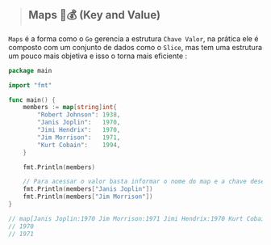 > ## Maps 🔑💰 (Key and Value)


`Maps` é a forma como o `Go` gerencia a estrutura  `Chave Valor`, na prática ele é composto com um conjunto de dados como o `Slice`, mas tem uma estrutura um pouco mais objetiva e isso o torna mais eficiente :  



```go
package main

import "fmt"

func main() {
	members := map[string]int{
		"Robert Johnson": 1938,
		"Janis Joplin":   1970,
		"Jimi Hendrix":   1970,
		"Jim Morrison":   1971,
		"Kurt Cobain":    1994,
	}

	fmt.Println(members)

    // Para acessar o valor basta informar o nome do map e a chave desejada
	fmt.Println(members["Janis Joplin"])
	fmt.Println(members["Jim Morrison"])
}

// map[Janis Joplin:1970 Jim Morrison:1971 Jimi Hendrix:1970 Kurt Cobain:1994 Robert Johnson:1938]
// 1970
// 1971
```